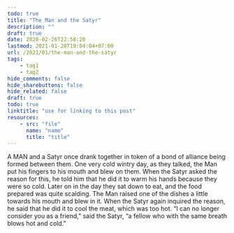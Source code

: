 ```yaml
---
todo: true
title: "The Man and the Satyr"
description: ""
draft: true
date: 2020-02-26T22:58:20
lastmod: 2021-01-20T19:04:04+07:00
url: /2021/01/the-man-and-the-satyr
tags:
    - tag1
    - tag2
hide_comments: false
hide_sharebuttons: false
hide_related: false
draft: true
todo: true
linktitle: "use for linking to this post"
resources:
    - src: "file"
      name: "name"
      title: "title"
---
```


A MAN and a Satyr once drank together in token of a bond of alliance being formed between them. One very cold wintry day, as they talked, the Man put his fingers to his mouth and blew on them. When the Satyr asked the reason for this, he told him that he did it to warm his hands because they were so cold. Later on in the day they sat down to eat, and the food prepared was quite scalding. The Man raised one of the dishes a little towards his mouth and blew in it. When the Satyr again inquired the reason, he said that he did it to cool the meat, which was too hot. “I can no longer consider you as a friend,” said the Satyr, “a fellow who with the same breath blows hot and cold.”
